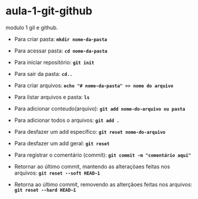 # aula-1-git-github
modulo 1 gil e github.

- Para criar pasta:
**``mkdir nome-da-pasta``**

- Para acessar pasta:
**``cd nome-da-pasta``**

- Para iniciar repositório:
**``git init``**

- Para sair da pasta:
**``cd..``**

- Para criar arquivos:
**``echo "# nome-da-pasta" >> nome do arquivo``**

- Para listar arquivos e pasta:
**``ls``**

 - Para adicionar conteudo(arquivo):
**``git add nome-do-arquivo ou pasta``**

- Para adicionar todos o arquivos:
**``git add .``**

- Para desfazer um add específico:
**``git reset nome-do-arquivo``**

- Para desfazer um add geral:
**``git reset``**

- Para registrar o comentário (commit):
**``git commit -m "comentário aqui"``**

- Retornar ao último commit, mantendo as alteraçõaes feitas nos arquivos:
**``git reset --soft HEAD~1``**

- Retorna ao último commit, removendo as alterçãoes feitas nos arquivos:
**``git reset --hard HEAD~1``**


